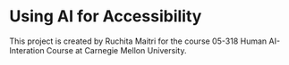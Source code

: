 # Using AI for Accessibility
This project is created by Ruchita Maitri for the course 05-318 Human AI-Interation Course at Carnegie Mellon University.



